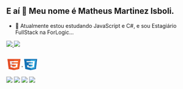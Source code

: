 ## E aí 👋 Meu nome é Matheus Martinez Isboli.

- 🌱 Atualmente estou estudando JavaScript e C#, e sou Estagiário FullStack na ForLogic...

<div align="justify">
  <a href="https://github.com/mthm93">
   <picture>
<source 
  srcset="https://github-readme-stats-sigma-five.vercel.app/api?username=mthm93&show_icons=true&theme=dark"
  media="(prefers-color-scheme: dark)"
/>
<source
  srcset="https://github-readme-stats-sigma-five.vercel.app/api?username=mthm93&show_icons=true"
  media="(prefers-color-scheme: transparent), (prefers-color-scheme: no-preference)"
/>
<img src="https://github-readme-stats-sigma-five.vercel.app/api?username=mthm93&show_icons=true" />
</picture>
  <img height="180em" src="https://github-readme-stats-sigma-five.vercel.app/api/top-langs/?username=mthm93&layout=compact&langs_count=7&theme=dark"/>
</div>

  ##
  
<div style="display: inline_block">
  <img align="center" alt="Rafa-HTML" height="30" width="40" src="https://raw.githubusercontent.com/devicons/devicon/master/icons/html5/html5-original.svg">
  <img align="center" alt="Rafa-CSS" height="30" width="40" src="https://raw.githubusercontent.com/devicons/devicon/master/icons/css3/css3-original.svg">
</div>
<br>
<div> 
  <a href="https://instagram.com/mthmi93" target="_blank"><img src="https://img.shields.io/badge/-Instagram-%23E4405F?style=for-the-badge&logo=instagram&logoColor=white" target="_blank"></a>
 	<a href="https://www.twitch.tv/khujaz" target="_blank"><img src="https://img.shields.io/badge/Twitch-9146FF?style=for-the-badge&logo=twitch&logoColor=white" target="_blank"></a>
  <a href = "mailto:matisboli@gmail.com"><img src="https://img.shields.io/badge/-Gmail-%23333?style=for-the-badge&logo=gmail&logoColor=white" target="_blank"></a>
  <a href="https://www.linkedin.com/in/mathmartinez" target="_blank"><img src="https://img.shields.io/badge/-LinkedIn-%230077B5?style=for-the-badge&logo=linkedin&logoColor=white" target="_blank"></a> 
 
</div>
